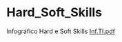 # Hard_Soft_Skills
Infográfico Hard e Soft Skills
[Inf.TI.pdf](https://github.com/user-attachments/files/22085388/Inf.TI.pdf)
